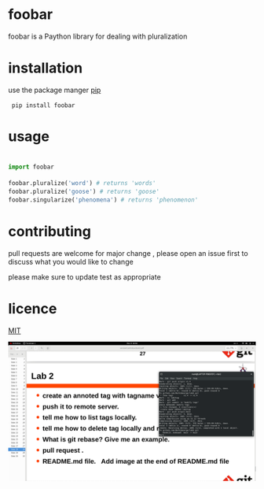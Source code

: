 
# foobar

foobar is a Paython library for dealing with pluralization 

# installation


use the package manger [pip](https://pip.pypa.io/en/stable/installation) 

	 pip install foobar


# usage

```python

import foobar 

foobar.pluralize('word') # returns 'words'
foobar.pluralize('goose') # returns 'goose'
foobar.singularize('phenomena') # returns 'phenomenon'
```

# contributing


pull requests are welcome for major change , please open an issue first to discuss what you would like to change 

please make sure to update test as appropriate


# licence


[MIT](https://pypi.org/project/pip-licenses/1.7.1)


![](https://github.com/Mark1George/lab2/blob/main/img/1.png)
